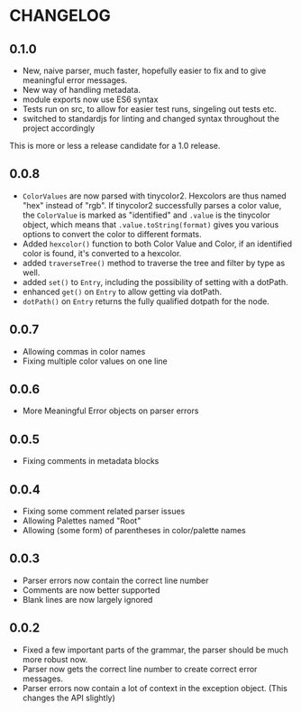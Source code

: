 # CHANGELOG

## 0.1.0

- New, naive parser, much faster, hopefully easier to fix and to give meaningful error messages.
- New way of handling metadata.
- module exports now use ES6 syntax
- Tests run on src, to allow for easier test runs, singeling out tests etc.
- switched to standardjs for linting and changed syntax throughout the project accordingly

This is more or less a release candidate for a 1.0 release.

## 0.0.8

- `ColorValues` are now parsed with tinycolor2. Hexcolors are thus named "hex" instead of "rgb". If tinycolor2 successfully parses a color value, the `ColorValue` is marked as "identified" and `.value` is the tinycolor object, which means that
`.value.toString(format)` gives you various options to convert the color to different formats.
- Added `hexcolor()` function to both Color Value and Color, if an identified color is found, it's converted to a hexcolor.
- added `traverseTree()` method to traverse the tree and filter by type as well.
- added `set()` to `Entry`, including the possibility of setting with a dotPath.
- enhanced `get()` on `Entry` to allow getting via dotPath.
- `dotPath()` on `Entry` returns the fully qualified dotpath for the node.

## 0.0.7

- Allowing commas in color names
- Fixing multiple color values on one line

## 0.0.6

- More Meaningful Error objects on parser errors

## 0.0.5

- Fixing comments in metadata blocks

## 0.0.4

- Fixing some comment related parser issues
- Allowing Palettes named "Root"
- Allowing (some form) of parentheses in color/palette names

## 0.0.3

- Parser errors now contain the correct line number
- Comments are now better supported
- Blank lines are now largely ignored

## 0.0.2

- Fixed a few important parts of the grammar, the parser should be much more robust now.
- Parser now gets the correct line number to create correct error messages.
- Parser errors now contain a lot of context in the exception object. (This changes the API slightly)
